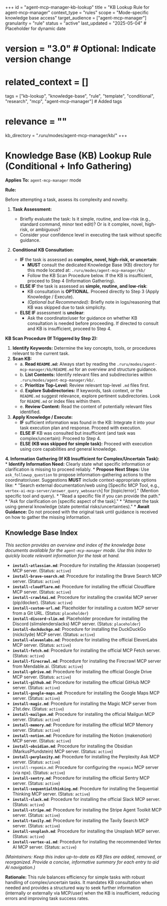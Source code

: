 +++
id = "agent-mcp-manager-kb-lookup"
title = "KB Lookup Rule for agent-mcp-manager"
context_type = "rules"
scope = "Mode-specific knowledge base access"
target_audience = ["agent-mcp-manager"]
granularity = "rule"
status = "active"
last_updated = "2025-05-04" # Placeholder for dynamic date
# version = "3.0" # Optional: Indicate version change
# related_context = []
tags = ["kb-lookup", "knowledge-base", "rule", "template", "conditional", "research", "mcp", "agent-mcp-manager"] # Added tags
# relevance = ""
kb_directory = ".ruru/modes/agent-mcp-manager/kb/"
+++

# Knowledge Base (KB) Lookup Rule (Conditional + Info Gathering)

**Applies To:** `agent-mcp-manager` mode

**Rule:**

Before attempting a task, assess its complexity and novelty.

1.  **Task Assessment:**
    *   Briefly evaluate the task: Is it simple, routine, and low-risk (e.g., standard command, minor text edit)? Or is it complex, novel, high-risk, or ambiguous?
    *   Consider your confidence level in executing the task without specific guidance.

2.  **Conditional KB Consultation:**
    *   **IF** the task is assessed as **complex, novel, high-risk, or uncertain**:
        *   **MUST** consult the dedicated Knowledge Base (KB) directory for this mode located at: `.ruru/modes/agent-mcp-manager/kb/`
        *   Follow the KB Scan Procedure below. If the KB is insufficient, proceed to Step 4 (Information Gathering).
    *   **ELSE IF** the task is assessed as **simple, routine, and low-risk**:
        *   KB consultation is **OPTIONAL**. Proceed directly to Step 3 (Apply Knowledge / Execute).
        *   *(Optional but Recommended):* Briefly note in logs/reasoning that KB was skipped due to task simplicity.
    *   **ELSE IF** assessment is **unclear**:
        *   Ask the coordinator/user for guidance on whether KB consultation is needed before proceeding. If directed to consult and KB is insufficient, proceed to Step 4.

**KB Scan Procedure (If Triggered by Step 2):**

1.  **Identify Keywords:** Determine the key concepts, tools, or procedures relevant to the current task.
2.  **Scan KB:**
    *   a. **Read `README.md`:** Always start by reading the `.ruru/modes/agent-mcp-manager/kb/README.md` for an overview and structure guidance.
    *   b. **List Contents:** Identify relevant files and subdirectories within `.ruru/modes/agent-mcp-manager/kb/`.
    *   c. **Prioritize Top-Level:** Review relevant top-level `.md` files first.
    *   d. **Explore Subdirectories:** If keywords, task context, or the `README.md` suggest relevance, explore pertinent subdirectories. Look for `README.md` or index files within them.
    *   e. **Review Content:** Read the content of potentially relevant files identified.
3.  **Apply Knowledge / Execute:**
    *   **IF** sufficient information was found in the KB: Integrate it into your task execution plan and response. Proceed with execution.
    *   **ELSE IF** KB was consulted but insufficient (and task was complex/uncertain): Proceed to Step 4.
    *   **ELSE (KB was skipped for simple task):** Proceed with execution using core capabilities and general knowledge.

**4. Information Gathering (If KB Insufficient for Complex/Uncertain Task):**
    *   **Identify Information Need:** Clearly state what specific information or clarification is missing to proceed reliably.
    *   **Propose Next Steps:** Use `ask_followup_question` to propose information-gathering actions to the coordinator/user. Suggestions **MUST** include context-appropriate options like:
        *   "Search external documentation/web using [Specific MCP Tool, e.g., `vertex-ai-mcp-server/answer_query_websearch`] for [topic/error]." (Mention specific tool and query).
        *   "Read a specific file if you can provide the path."
        *   "Ask for clarification on [specific aspect of the task]."
        *   "Attempt the task using general knowledge (state potential risks/uncertainties)."
    *   **Await Guidance:** Do not proceed with the original task until guidance is received on how to gather the missing information.

## Knowledge Base Index

*This section provides an overview and index of the knowledge base documents available for the `agent-mcp-manager` mode. Use this index to quickly locate relevant information for the task at hand.*

*   **`install-atlassian.md`**: Procedure for installing the Atlassian (sooperset) MCP server. (Status: `active`)
*   **`install-brave-search.md`**: Procedure for installing the Brave Search MCP server. (Status: `active`)
*   **`install-cloudflare.md`**: Procedure for installing the official Cloudflare MCP server. (Status: `active`)
*   **`install-crawl4ai.md`**: Procedure for installing the crawl4ai MCP server (pip/docker). (Status: `active`)
*   **`install-custom-url.md`**: Placeholder for installing a custom MCP server from a Git URL. (Status: `placeholder`)
*   **`install-discord-slim.md`**: Placeholder procedure for installing the Discord (slimslenderslacks) MCP server. (Status: `placeholder`)
*   **`install-duckduckgo.md`**: Procedure for installing the DuckDuckGo (nickclyde) MCP server. (Status: `active`)
*   **`install-elevenlabs.md`**: Procedure for installing the official ElevenLabs MCP server. (Status: `active`)
*   **`install-fetch.md`**: Procedure for installing the official MCP Fetch server. (Status: `active`)
*   **`install-firecrawl.md`**: Procedure for installing the Firecrawl MCP server from Mendable.ai. (Status: `active`)
*   **`install-gdrive.md`**: Procedure for installing the official Google Drive MCP server. (Status: `active`)
*   **`install-github.md`**: Procedure for installing the official GitHub MCP server. (Status: `active`)
*   **`install-google-maps.md`**: Procedure for installing the Google Maps MCP server. (Status: `active`)
*   **`install-magic.md`**: Procedure for installing the Magic MCP server from 21st.dev. (Status: `active`)
*   **`install-mailgun.md`**: Procedure for installing the official Mailgun MCP server. (Status: `active`)
*   **`install-memory.md`**: Procedure for installing the official MCP Memory server. (Status: `active`)
*   **`install-notion.md`**: Procedure for installing the Notion (makenotion) MCP server. (Status: `active`)
*   **`install-obsidian.md`**: Procedure for installing the Obsidian (MarkusPfundstein) MCP server. (Status: `active`)
*   **`install-perplexity.md`**: Procedure for installing the Perplexity Ask MCP server. (Status: `active`)
*   `install-repomix.md`: Procedure for configuring the `repomix` MCP server (via npx). (Status: `active`)
*   **`install-sentry.md`**: Procedure for installing the official Sentry MCP server. (Status: `active`)
*   **`install-sequentialthinking.md`**: Procedure for installing the Sequential Thinking MCP server. (Status: `active`)
*   **`install-slack.md`**: Procedure for installing the official Slack MCP server. (Status: `active`)
*   **`install-stripe.md`**: Procedure for installing the Stripe Agent Toolkit MCP server. (Status: `active`)
*   **`install-tavily.md`**: Procedure for installing the Tavily Search MCP server. (Status: `active`)
*   **`install-unsplash.md`**: Procedure for installing the Unsplash MCP server. (Status: `active`)
*   **`install-vertex-ai.md`**: Procedure for installing the recommended Vertex AI MCP server. (Status: `active`)

*(Maintainers: Keep this index up-to-date as KB files are added, removed, or reorganized. Provide a concise, informative summary for each entry to aid AI navigation.)*


**Rationale:** This rule balances efficiency for simple tasks with robust handling of complex/uncertain tasks. It mandates KB consultation when needed and provides a structured way to seek further information (internally or externally via MCP/user) when the KB is insufficient, reducing errors and improving task success rates.
